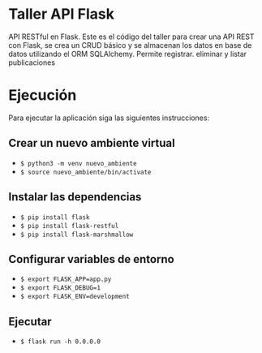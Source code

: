 # Taller API Flask
API RESTful en Flask. Este es el código del taller para crear una API REST con Flask, se crea un CRUD básico y se almacenan los datos en base de datos utilizando el ORM SQLAlchemy. Permite registrar. eliminar y listar publicaciones

# Ejecución 
Para ejecutar la aplicación siga las siguientes instrucciones: 

## Crear un nuevo ambiente virtual
* ```$ python3 -m venv nuevo_ambiente```
* ```$ source nuevo_ambiente/bin/activate```

## Instalar las dependencias
* ```$ pip install flask``` 
* ```$ pip install flask-restful```
* ```$ pip install flask-marshmallow```

## Configurar variables de entorno
* ```$ export FLASK_APP=app.py```
* ```$ export FLASK_DEBUG=1```
* ```$ export FLASK_ENV=development```

## Ejecutar
* ```$ flask run -h 0.0.0.0```
